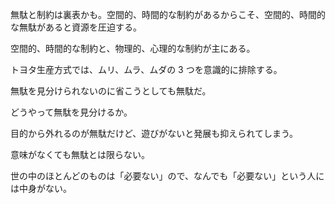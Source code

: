 無駄と制約は裏表かも。空間的、時間的な制約があるからこそ、空間的、時間的な無駄があると資源を圧迫する。

空間的、時間的な制約と、物理的、心理的な制約が主にある。

トヨタ生産方式では、ムリ、ムラ、ムダの 3 つを意識的に排除する。

無駄を見分けられないのに省こうとしても無駄だ。

どうやって無駄を見分けるか。

目的から外れるのが無駄だけど、遊びがないと発展も抑えられてしまう。

意味がなくても無駄とは限らない。

世の中のほとんどのものは「必要ない」ので、なんでも「必要ない」という人には中身がない。
